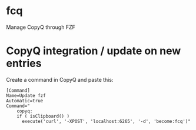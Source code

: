 # fcq
Manage CopyQ through FZF

# CopyQ integration / update on new entries
Create a command in CopyQ and paste this:
```
[Command]
Name=Update fzf
Automatic=true
Command="
    copyq:
    if ( isClipboard() )
      execute('curl', '-XPOST', 'localhost:6265', '-d', 'become:fcq')"
```
